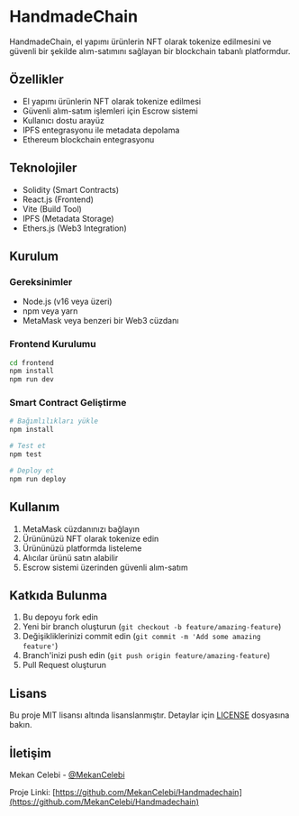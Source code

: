 # HandmadeChain

HandmadeChain, el yapımı ürünlerin NFT olarak tokenize edilmesini ve güvenli bir şekilde alım-satımını sağlayan bir blockchain tabanlı platformdur.

## Özellikler

- El yapımı ürünlerin NFT olarak tokenize edilmesi
- Güvenli alım-satım işlemleri için Escrow sistemi
- Kullanıcı dostu arayüz
- IPFS entegrasyonu ile metadata depolama
- Ethereum blockchain entegrasyonu

## Teknolojiler

- Solidity (Smart Contracts)
- React.js (Frontend)
- Vite (Build Tool)
- IPFS (Metadata Storage)
- Ethers.js (Web3 Integration)

## Kurulum

### Gereksinimler

- Node.js (v16 veya üzeri)
- npm veya yarn
- MetaMask veya benzeri bir Web3 cüzdanı

### Frontend Kurulumu

```bash
cd frontend
npm install
npm run dev
```

### Smart Contract Geliştirme

```bash
# Bağımlılıkları yükle
npm install

# Test et
npm test

# Deploy et
npm run deploy
```

## Kullanım

1. MetaMask cüzdanınızı bağlayın
2. Ürününüzü NFT olarak tokenize edin
3. Ürününüzü platformda listeleme
4. Alıcılar ürünü satın alabilir
5. Escrow sistemi üzerinden güvenli alım-satım

## Katkıda Bulunma

1. Bu depoyu fork edin
2. Yeni bir branch oluşturun (`git checkout -b feature/amazing-feature`)
3. Değişikliklerinizi commit edin (`git commit -m 'Add some amazing feature'`)
4. Branch'inizi push edin (`git push origin feature/amazing-feature`)
5. Pull Request oluşturun

## Lisans

Bu proje MIT lisansı altında lisanslanmıştır. Detaylar için [LICENSE](LICENSE) dosyasına bakın.

## İletişim

Mekan Celebi - [@MekanCelebi](https://github.com/MekanCelebi)

Proje Linki: [https://github.com/MekanCelebi/Handmadechain](https://github.com/MekanCelebi/Handmadechain) 